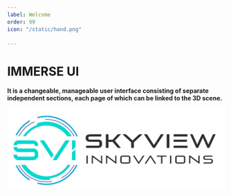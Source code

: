```yaml
---
label: Welcome
order: 99
icon: "/static/hand.png"

---
```


# IMMERSE UI

**It is a changeable, manageable user interface consisting of separate independent sections, each page of which can be linked to the 3D scene.**


![](/static/skyview-gray.png)
 
